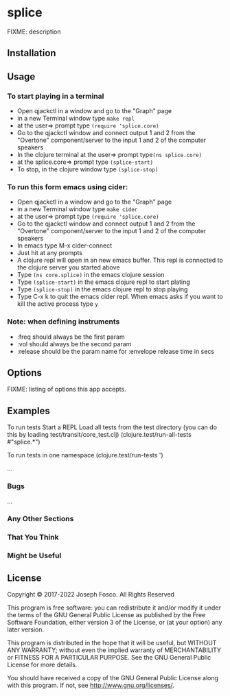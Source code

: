 # splice

FIXME: description

## Installation


## Usage

### To start playing in a terminal
- Open qjackctl in a window and go to the "Graph" page
- in a new Terminal window type `make repl`
- at the user=> prompt type `(require 'splice.core)`
- Go to the qjackctl window and connect output 1 and 2 from the "Overtone" component/server to
  the input 1 and 2 of the computer speakers
- In the clojure terminal at the user=> prompt type`(ns splice.core)`
- at the splice.core=> prompt type `(splice-start)`
- To stop, in the clojure window type `(splice-stop)`
 
### To run this form emacs using cider:
- Open qjackctl in a window and go to the "Graph" page
- in a new Terminal window type `make cider`
- at the user=> prompt type `(require 'splice.core)`
- Go to the qjackctl window and connect output 1 and 2 from the "Overtone" component/server to
  the input 1 and 2 of the computer speakers
- In emacs type M-x cider-connect
- Just hit <enter> at any prompts
- A clojure repl will open in an new emacs buffer. This repl is connected to the clojure server you started above
- Type `(ns core.splice)` in the emacs clojure session
- Type `(splice-start)` in the emacs clojure repl to start plating
- Type `(splice-stop)` in the emacs clojure repl to stop playing
- Type C-x k to quit the emacs cider repl. When emacs asks if you want to kill the active process type `y`
 
### Note: when defining instruments 
- :freq should always be the first param 
- :vol should always be the second param
- :release should be the param name for :envelope release time in secs

## Options

FIXME: listing of options this app accepts.

## Examples

To run tests
  Start a REPL
  Load all tests from the test directory (you can do this
    by loading test/transit/core_test.clj)
  (clojure.test/run-all-tests #"splice.*")
  
To run tests in one namespace
  (clojure.test/run-tests '<namespace-test>)

...

### Bugs

...

### Any Other Sections
### That You Think
### Might be Useful

## License

Copyright © 2017-2022 Joseph Fosco. All Rights Reserved

This program is free software: you can redistribute it and/or modify
it under the terms of the GNU General Public License as published by
the Free Software Foundation, either version 3 of the License, or
(at your option) any later version.

This program is distributed in the hope that it will be useful,
but WITHOUT ANY WARRANTY; without even the implied warranty of
MERCHANTABILITY or FITNESS FOR A PARTICULAR PURPOSE.  See the
GNU General Public License for more details.

You should have received a copy of the GNU General Public License
along with this program.  If not, see <http://www.gnu.org/licenses/>.

